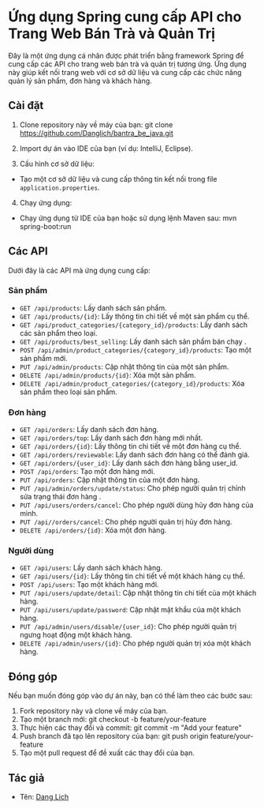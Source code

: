 # Ứng dụng Spring cung cấp API cho Trang Web Bán Trà và Quản Trị

Đây là một ứng dụng cá nhân được phát triển bằng framework Spring để cung cấp các API cho trang web bán trà và quản trị tương ứng. Ứng dụng này giúp kết nối trang web với cơ sở dữ liệu và cung cấp các chức năng quản lý sản phẩm, đơn hàng và khách hàng.

## Cài đặt

1. Clone repository này về máy của bạn:
git clone https://github.com/Danglich/bantra_be_java.git
2. Import dự án vào IDE của bạn (ví dụ: IntelliJ, Eclipse).

3. Cấu hình cơ sở dữ liệu:

- Tạo một cơ sở dữ liệu và cung cấp thông tin kết nối trong file `application.properties`.

4. Chạy ứng dụng:

- Chạy ứng dụng từ IDE của bạn hoặc sử dụng lệnh Maven sau: mvn spring-boot:run

## Các API

Dưới đây là các API mà ứng dụng cung cấp:

### Sản phẩm

- `GET /api/products`: Lấy danh sách sản phẩm.
- `GET /api/products/{id}`: Lấy thông tin chi tiết về một sản phẩm cụ thể.
- `GET /api/product_categories/{category_id}/products`: Lấy danh sách các sản phẩm theo loại.
- `GET /api/products/best_selling`: Lấy danh sách sản phẩm bán chạy .
- `POST /api/admin/product_categories/{category_id}/products`: Tạo một sản phẩm mới.
- `PUT /api/admin/products`: Cập nhật thông tin của một sản phẩm.
- `DELETE /api/admin/products/{id}`: Xóa một sản phẩm.
- `DELETE /api/admin/product_categories/{category_id}/products`: Xóa sản phẩm theo loại sản phẩm.
### Đơn hàng

- `GET /api/orders`: Lấy danh sách đơn hàng.
- `GET /api/orders/top`: Lấy danh sách đơn hàng mới nhất.
- `GET /api/orders/{id}`: Lấy thông tin chi tiết về một đơn hàng cụ thể.
- `GET /api/orders/reviewable`: Lấy danh sách đơn hàng có thể đánh giá.
- `GET /api/orders/{user_id}`: Lấy danh sách đơn hàng bằng user_id.
- `POST /api/orders`: Tạo một đơn hàng mới.
- `PUT /api/orders`: Cập nhật thông tin của một đơn hàng.
- `PUT /api/admin/orders/update/status`: Cho phép người quản trị chỉnh sửa trạng thái đơn hàng .
- `PUT /api/users/orders/cancel`: Cho phép người dùng hủy đơn hàng của mình.
- `PUT /api//orders/cancel`: Cho phép người quản trị hủy đơn hàng.
- `DELETE /api/orders/{id}`: Xóa một đơn hàng.

### Người dùng

- `GET /api/users`: Lấy danh sách khách hàng.
- `GET /api/users/{id}`: Lấy thông tin chi tiết về một khách hàng cụ thể.
- `POST /api/users`: Tạo một khách hàng mới.
- `PUT /api/users/update/detail`: Cập nhật thông tin chi tiết của một khách hàng.
- `PUT /api/users/update/password`: Cập nhật mật khẩu của một khách hàng.
- `PUT /api/admin/users/disable/{user_id}`: Cho phép người quản trị ngưng hoạt động một khách hàng.
- `DELETE /api/admin/users/{id}`: Cho phép người quản trị xóa một khách hàng.

## Đóng góp

Nếu bạn muốn đóng góp vào dự án này, bạn có thể làm theo các bước sau:

1. Fork repository này và clone về máy của bạn.
2. Tạo một branch mới: git checkout -b feature/your-feature
3. Thực hiện các thay đổi và commit: git commit -m "Add your feature"
4. Push branch đã tạo lên repository của bạn: git push origin feature/your-feature
5. Tạo một pull request để đề xuất các thay đổi của bạn.

## Tác giả

- Tên: [Dang Lich](https://github.com/Danglich)
